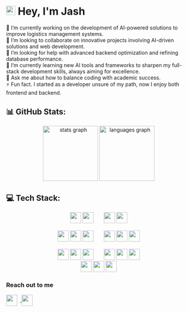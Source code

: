 <h1><img src="https://emojis.slackmojis.com/emojis/images/1577305505/7373/hand_wave.gif?1577305505" width="25" />  Hey, I'm Jash</h1>
🔭 I’m currently working on the development of AI-powered solutions to improve logistics management systems.<br>🤝 I’m looking to collaborate on innovative projects involving AI-driven solutions and web development.<br>👐 I’m looking for help with advanced backend optimization and refining database performance.<br>🌱 I’m currently learning new AI tools and frameworks to sharpen my full-stack development skills, always aiming for excellence.<br>💬 Ask me about how to balance coding with academic success.<br>⚡ Fun fact. I started as a developer unsure of my path, now I enjoy both frontend and backend.


## 📊 GitHub Stats:
<div align="center">
  <img src="https://github-readme-stats.vercel.app/api?username=Jash0104&hide_title=false&hide_rank=false&show_icons=true&include_all_commits=true&count_private=true&disable_animations=false&theme=github_dark&locale=en&hide_border=false" height="150" alt="stats graph"  />
  <img src="https://github-readme-stats.vercel.app/api/top-langs?username=Jash0104&locale=en&hide_title=false&layout=compact&card_width=320&langs_count=5&theme=github_dark&hide_border=false" height="150" alt="languages graph"  />
</div>

## 💻 Tech Stack:
<div align="center">
<img src="https://cdn.jsdelivr.net/gh/devicons/devicon/icons/javascript/javascript-original.svg" width="30">  
<img src="https://cdn.jsdelivr.net/gh/devicons/devicon/icons/typescript/typescript-original.svg" width="30"> 
<img width="20"> 
<img src="https://cdn.jsdelivr.net/gh/devicons/devicon/icons/python/python-original.svg" width="30">  
<img src="https://cdn.jsdelivr.net/gh/devicons/devicon/icons/java/java-original.svg" width="30"> 
<br>
<br>
<img src="https://cdn.jsdelivr.net/gh/devicons/devicon/icons/vuejs/vuejs-original.svg" width="30">  
<img src="https://cdn.jsdelivr.net/gh/devicons/devicon/icons/nextjs/nextjs-original.svg" width="30">  
<img src="https://cdn.jsdelivr.net/gh/devicons/devicon/icons/angular/angular-original.svg" width="30">  
<img width="20"> 
<img src="https://cdn.jsdelivr.net/gh/devicons/devicon/icons/nodejs/nodejs-original.svg" width="30">
<img src="https://cdn.jsdelivr.net/gh/devicons/devicon/icons/nestjs/nestjs-original.svg" width="30">  
<img src="https://cdn.jsdelivr.net/gh/devicons/devicon/icons/express/express-original.svg" width="30">  
<br>
<br>
<img src="https://cdn.jsdelivr.net/gh/devicons/devicon/icons/firebase/firebase-plain.svg" width="30">  
<img src="https://cdn.jsdelivr.net/gh/devicons/devicon/icons/mongodb/mongodb-original.svg" width="30">  
<img src="https://cdn.jsdelivr.net/gh/devicons/devicon/icons/prisma/prisma-original.svg" width="30"> 
<img width="20"> 
<img src="https://cdn.jsdelivr.net/gh/devicons/devicon/icons/figma/figma-original.svg" width="30">  
<img src="https://cdn.jsdelivr.net/gh/devicons/devicon/icons/git/git-original.svg" width="30">  
<img src="https://cdn.jsdelivr.net/gh/devicons/devicon/icons/github/github-original.svg" width="30">  

<br>
<img src="https://cdn.jsdelivr.net/gh/devicons/devicon/icons/netlify/netlify-original.svg" width="30">  
<img src="https://cdn.jsdelivr.net/gh/devicons/devicon/icons/vercel/vercel-original.svg" width="30">  
<img src="https://cdn.jsdelivr.net/gh/devicons/devicon/icons/googlecloud/googlecloud-original.svg" width="30"> 

</div>


###  Reach out to me

<a href="https://linkedin.com/in/juan-acosta-herrera-b9838b27b" target="_blank">
  <img src="https://cdn.jsdelivr.net/gh/devicons/devicon/icons/linkedin/linkedin-original.svg" width="30" style="vertical-align: middle; margin-right: 8px;">
</a>
<a href="mailto:jash0104.dev@gmail.com">
  <img src="https://img.icons8.com/color/48/gmail-new.png" width="30" style="vertical-align: middle; margin-right: 8px;">
</a> 



